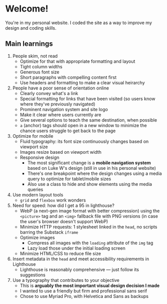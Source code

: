 # Welcome!
You're in my personal website. I coded the site as a way to improve my design and coding skills. 

## Main learnings

1. People skim, not read
    - Optimize for that with appropriate formatting and layout
    - Tight column widths 
    - Generous font size
    - Short paragraphs with compelling content first
    - Use headers and formatting to make a clear visual heirarchy
2. People have a poor sense of orientation online
    - Clearly convey what's a link
    - Special formatting for links that have been visited (so users know where they've previously navigated)
    - Prominent navigation system and site logo
    - Make it clear where users currently are 
    - Give several options to teach the same destination, when possible
    - `a` (anchor) tags should open in a new window to minimize the chance users struggle to get back to the page
3. Optimize for mobile
    - Fluid typography: its font size continuously changes based on viewport size
    - Images resize based on viewport width
    - Responsive design
        - The most significant change is a **mobile navigation system** based on Luke W's design (still in use in his personal website) 
        - There's one breakpoint where the design changes using a media query to optimize for tablet/mobile sizes
        - Also use a class to hide and show elements using the media queries
4. Use modern layout tools
    - `grid` and `flexbox` work wonders
5. Need for speed: how did I get a 95 in lighthouse?
    - WebP (a next-gen image format with better compression) using the `<picture>` tag and an `<img>` fallback file with PNG versions (in case the user's browser doesn't support WebP)
    - Minimize HTTP requests: 1 stylesheet linked in the `head`, no scripts barring the Substack `iframe`
    - Optimize images
        - Compress all images with the `loading` attribute of the `img` tag
        - Lazy load those under the initial loading screen
    - Minimize HTML/CSS to reduce file size
6. Insert metadata in the `head` and meet accessibility requirements in Lighthouse
    - Lighthouse is reasonably comprehensive — just follow its suggestions 
7. Use a typography that contributes to your objective
    - This is **arguably the most important visual design decision I made**
    - I wanted to use a friendly but firm and professional sans serif
    - Chose to use Myriad Pro, with Helvetica and Sans as backups 